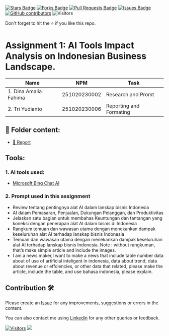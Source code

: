 <a href="https://github.com/drshahizan/AI-Innovation/stargazers"><img src="https://img.shields.io/github/stars/drshahizan/AI-Innovation" alt="Stars Badge"/></a>
<a href="https://github.com/drshahizan/AI-Innovation/network/members"><img src="https://img.shields.io/github/forks/drshahizan/AI-Innovation" alt="Forks Badge"/></a>
<a href="https://github.com/drshahizan/AI-Innovation/pulls"><img src="https://img.shields.io/github/issues-pr/drshahizan/AI-Innovation" alt="Pull Requests Badge"/></a>
<a href="https://github.com/drshahizan/AI-Innovation"><img src="https://img.shields.io/github/issues/drshahizan/AI-Innovation" alt="Issues Badge"/></a>
<a href="https://github.com/drshahizan/AI-Innovation/graphs/contributors"><img alt="GitHub contributors" src="https://img.shields.io/github/contributors/drshahizan/AI-Innovation?color=2b9348"></a>
![Visitors](https://api.visitorbadge.io/api/visitors?path=https%3A%2F%2Fgithub.com%2Fdrshahizan%2FAI-Innovation&labelColor=%23d9e3f0&countColor=%23697689&style=flat)

Don't forget to hit the :star: if you like this repo.

# Assignment 1: AI Tools Impact Analysis on Indonesian Business Landscape.

| Name          | NPM  | Task            |
| ------------ | -------------- | --------------- |
| 1. Dina Amalia Fahima | 251020230002       | Research and Promt           |
| 2. Tri Yudianto | 251020230006        | Reporting and Formating           |

## 📂 Folder content:
* [📖 Report](report.md)

## Tools:
### 1. AI tools used: 
- [Microsoft Bing Chat AI]([https://www.bing.com/])


### 2. Prompt used in this assignment
- Review tentang pentingnya alat AI dalam lanskap bisnis Indonesia
- AI dalam Pemasaran, Penjualan, Dukungan Pelanggan, dan Produktivitas
- Jelaskan satu bagian untuk membahas Keuntungan dan tantangan yang koneksi dengan penerapan alat AI dalam bisnis di Indonesia
- Rangkum temuan dan wawasan utama dengan menekankan dampak keseluruhan alat AI terhadap lanskap bisnis Indonesia
- Temuan dan wawasan utama dengan menekankan dampak keseluruhan alat AI terhadap lanskap bisnis Indonesia. Note : without rangkuman, that’s make simple article and include the images.
- I am a news maker,I want to make a news that include table number data about of use of artificial inteligent in indonesia, data about trend,  data about revenue or effciencies, or other data that related, please make the article, include the table, and use bahasa indonesia, please explain.

## Contribution 🛠️
Please create an [Issue](https://github.com/drshahizan/AI-Innovation/issues) for any improvements, suggestions or errors in the content.

You can also contact me using [Linkedin](https://www.linkedin.com/in/drshahizan/) for any other queries or feedback.

[![Visitors](https://api.visitorbadge.io/api/visitors?path=https%3A%2F%2Fgithub.com%2Fdrshahizan&labelColor=%23697689&countColor=%23555555&style=plastic)](https://visitorbadge.io/status?path=https%3A%2F%2Fgithub.com%2Fdrshahizan)
![](https://hit.yhype.me/github/profile?user_id=81284918)
